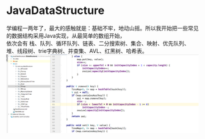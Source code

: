 # JavaDataStructure
学编程一两年了，最大的感触就是：基础不牢，地动山摇。所以我开始把一些常见的数据结构采用Java实现，从最简单的数组开始，  
依次会有 栈、队列、循环队列、链表、二分搜索树、集合、映射、优先队列、堆、线段树、trie字典树、并查集、AVL、红黑树、哈希表。  
![image](https://github.com/Wuyou1998/JavaDataStructure/blob/JavaDataStructure/images/iamge.png)
